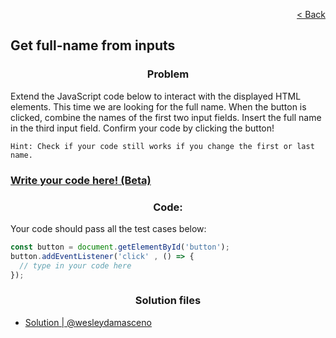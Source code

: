 <p align="right">
  <a href="../home.md">< Back</a>
</p>

<h2>Get full-name from inputs</h2>

<h3 align="center">Problem</h3>

<p>Extend the JavaScript code below to interact with the displayed HTML elements.
This time we are looking for the full name. When the button is clicked, combine the names of the first two input fields. Insert the full name in the third input field.
Confirm your code by clicking the button!</p>

```
Hint: Check if your code still works if you change the first or last name.
```
### [Write your code here! (Beta)](/webproblems/get-full-name-from-inputs/index.html)

<h3 align="center">Code:</h3>

<p>Your code should pass all the test cases below:</p>

```js
const button = document.getElementById('button');
button.addEventListener('click' , () => {
  // type in your code here
});
```

<h3 align="center">Solution files</h3>

- [Solution | @wesleydamasceno](./solution.js)
